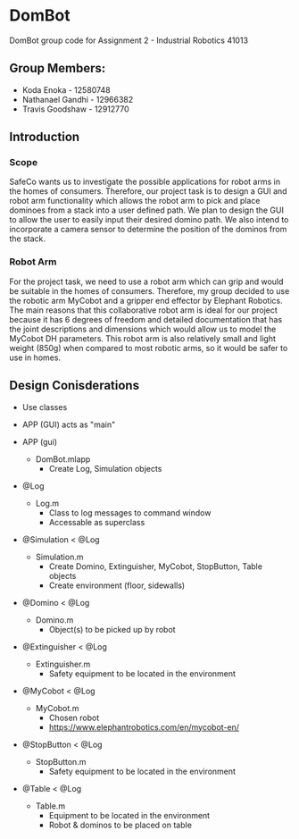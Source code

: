 # DomBot
DomBot group code for Assignment 2 - Industrial Robotics 41013

## Group Members:
- Koda Enoka - 12580748
- Nathanael Gandhi - 12966382
- Travis Goodshaw - 12912770

## Introduction
### Scope
SafeCo wants us to investigate the possible applications for robot arms in the homes of consumers. Therefore, our project task is to design a GUI and robot arm functionality which allows the robot arm to pick and place dominoes from a stack into a user defined path. We plan to design the GUI to allow the user to easily input their desired domino path. We also intend to incorporate a camera sensor to determine the position of the dominos from the stack.

### Robot Arm
For the project task, we need to use a robot arm which can grip and would be suitable in the homes of consumers. Therefore, my group decided to use the robotic arm MyCobot and a gripper end effector by Elephant Robotics. The main reasons that this collaborative robot arm is ideal for our project because it has 6 degrees of freedom and detailed documentation that has the joint descriptions and dimensions which would allow us to model the MyCobot DH parameters. This robot arm is also relatively small and light weight (850g) when compared to most robotic arms, so it would be safer to use in homes.

## Design Conisderations
- Use classes
- APP (GUI) acts as "main"

- APP (gui)
	- DomBot.mlapp
		- Create Log, Simulation objects
- @Log
	- Log.m	
		- Class to log messages to command window
		- Accessable as superclass
- @Simulation < @Log
	- Simulation.m
		- Create Domino, Extinguisher, MyCobot, StopButton, Table objects
		- Create environment (floor, sidewalls)
- @Domino < @Log
	- Domino.m
		- Object(s) to be picked up by robot
- @Extinguisher < @Log
	- Extinguisher.m
		- Safety equipment to be located in the environment
- @MyCobot < @Log
	- MyCobot.m
		- Chosen robot
		- https://www.elephantrobotics.com/en/mycobot-en/
- @StopButton < @Log
	- StopButton.m
		- Safety equipment to be located in the environment
- @Table < @Log
	- Table.m
		- Equipment to be located in the environment
		- Robot & dominos to be placed on table
